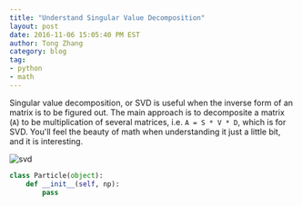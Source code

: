 ```yaml
---
title: "Understand Singular Value Decomposition"
layout: post
date: 2016-11-06 15:05:40 PM EST
author: Tong Zhang
category: blog
tag:
- python
- math
---
```

Singular value decomposition, or SVD is useful when the inverse form of an
matrix is to be figured out. The main approach is
to decomposite a matrix (``A``) to be multiplication of several matrices,
i.e. ``A = S * V * D``, which is for SVD. You'll feel the beauty of math when
understanding it just a little bit, and it is interesting.

![svd]({{site.url}}/assets/svd_illustration.png)


```python
class Particle(object):
    def __init__(self, np):
        pass
```
